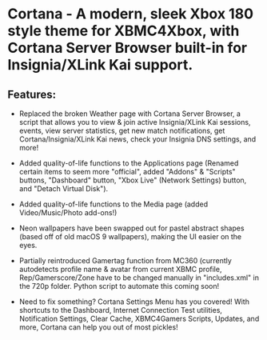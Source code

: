 # Cortana - A modern, sleek Xbox 180 style theme for XBMC4Xbox, with Cortana Server Browser built-in for Insignia/XLink Kai support.
## Features:
- Replaced the broken Weather page with Cortana Server Browser, a script that allows you to view & join active Insignia/XLink Kai sessions, events, view server statistics, get new match notifications, get Cortana/Insignia/XLink Kai news, check your Insignia DNS settings, and more!
  
- Added quality-of-life functions to the Applications page (Renamed certain items to seem more "official", added "Addons" & "Scripts" buttons, "Dashboard" button, "Xbox Live" (Network Settings) button, and "Detach Virtual Disk").
  
- Added quality-of-life functions to the Media page (added Video/Music/Photo add-ons!)
  
- Neon wallpapers have been swapped out for pastel abstract shapes (based off of old macOS 9 wallpapers), making the UI easier on the eyes.
  
- Partially reintroduced Gamertag function from MC360 (currently autodetects profile name & avatar from current XBMC profile, Rep/Gamerscore/Zone have to be changed manually in "includes.xml" in the 720p folder. Python script to automate this coming soon!
  
- Need to fix something? Cortana Settings Menu has you covered! With shortcuts to the Dashboard, Internet Connection Test utilities, Notification Settings, Clear Cache, XBMC4Gamers Scripts, Updates, and more, Cortana can help you out of most pickles!
  
